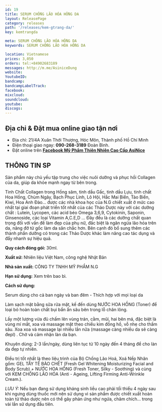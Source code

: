 ```yaml
---
id: 19
title: SERUM CHỐNG LÃO HÓA HỒNG DA
layout: ReleasePage
category: releases
path: '/releases/kem-gtrang-da/'
key: kemtrangda

meta: SERUM CHỐNG LÃO HÓA HỒNG DA
keywords: SERUM CHỐNG LÃO HÓA HỒNG DA

location: Vietnamese
prices: 3,050
orders: tel:+84902683189
messages: http://m.me/AsiniceDung
website: 
YoutubeID: 
bandcamp: 
bandcampLabelTrack: 
facebook: 
mixcloud: 
soundcloud: 
youtube: 
discogs: 
---
```


## Địa chỉ & Đặt mua online giao tận nơi

- Địa chỉ:  21/4A Xuân Thới Thượng, Hóc Môn, Thành phố Hồ Chí Minh
- Điện thoại giao ngay: **090-268-3189** Đoàn Bình.
- Đặt online trên [**Facebook Mỹ Phẩm Thiên Nhiên Cao Cấp AsiNice**](https://www.facebook.com/AsiniceDung)


## THÔNG TIN SP

Sản phẩm này chủ yếu tập trung cho việc nuôi dưỡng và phục hồi Collagen của da, giúp da khỏe mạnh ngay từ bên trong. 

Tinh Chất Collagen trong Hồng sâm, tinh dầu Gấc, tinh dầu Lựu, tinh chất Hoa Hồng, Chùm Ngây, Bạch Phục Linh, Lô Hội, Hắc Mai Biển, Tảo Biển, Kiwi, Hoa Anh Đào... được các nhà khoa học của N.G chiết xuất ở mức cao nhất tại giai đoạn phát triển tốt nhất của các Thảo Dược này với các dưỡng chất : Lutein, Lycopen, các acid béo Omega 3,6,9, Cytokinin, Saponin, Ginsenoside, các loại Vitamin A,C.E,D ... Đây đều là các dưỡng chất quan trọng đối với vấn đề làm đẹp của phụ nữ, đăc biệt là ngăn ngừa lão hóa trên da, nâng đỡ từ gốc làm da săn chắc hơn. Bên cạnh đó bổ sung thêm các thành phần dưỡng có trong các Thảo Dược khác làm nâng cao tác dụng và đẩy nhanh sự hiệu quả.

**Quy cách đóng gói:** 30ml.

**Xuất xứ:** Nhiên liệu Việt Nam, công nghệ Nhật Bản

**Nhà sản xuất:** CÔNG TY TNHH MỸ PHẨM N.G 

**Hạn sử dụng:** Xem trên bao bì.

**Cách sử dụng:**

Serum dùng cho cả ban ngày và ban đêm - Thích hợp với mọi loại da

Làm sạch mặt bằng sữa rửa mặt, kế đến dùng NƯỚC HOA HỒNG (Toner)  để loại bỏ hoàn toàn chất bụi bẩn ẩn sâu bên trong lỗ chân lông.

Lấy một lượng vừa đủ chấm lên vùng trán, cằm, mũi, hai bên má, đặc biệt là vùng mí mắt, xoa và massage mặt theo chiều kim đồng hồ, vỗ nhẹ cho thấm sâu. Xoa xoa và massage lại nhiều lần nữa (massage càng nhiều da sẽ càng đepl)  . Chờ và cảm nhận làn da bạn.

Khuyên dùng: 2-3 lần/ngày, dùng liên tục từ 10 ngày đến 4 tháng để cho làn da đẹp tự nhiên.

Điều trị tốt nhất là theo liệu trình của Bộ Chống Lão Hoá, Xoá Nếp Nhăn gồm: GEL TẨY TẾ BÀO CHẾT (Fresh Gel Whitening Moisturizing Facial and Body Scrub) + NƯỚC HOA HỒNG (Fresh Toner, Silky - Soothing) và cùng với KEM CHỐNG LÃO HÓA (Anti -  Ageing, Lifting Firming Anti-Wrinkle Cream.).

*LƯU Ý:* Nếu bạn đang sử dụng kháng sinh liều cao phải tối thiểu 4 ngày sau khi ngưng dùng thuốc mới nên sử dụng vì sản phẩm được chiết xuất hoàn toàn từ thảo dược nên có thể gây phản ứng như ngứa, châm chích... trong vài lần sử dụng đầu tiên.
